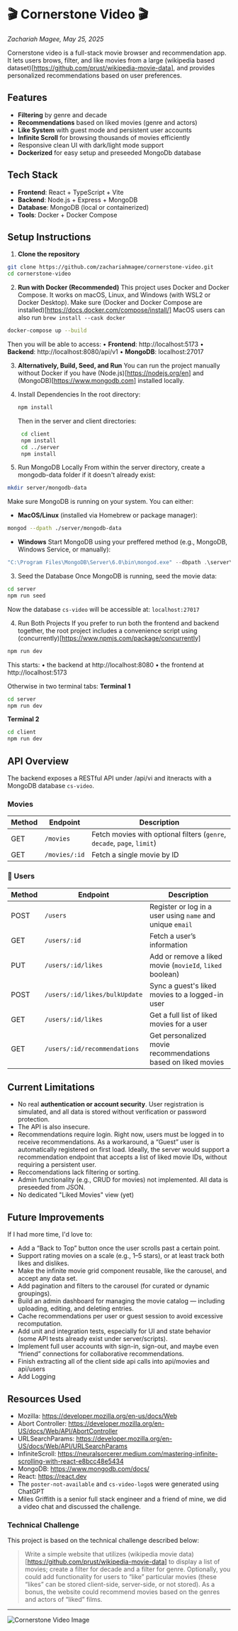 # 🎬 Cornerstone Video 🎬
_Zachariah Magee, May 25, 2025_



Cornerstone video is a full-stack movie browser and recommendation app. It lets users brows, filter, and like movies from a large (wikipedia based dataset)[https://github.com/prust/wikipedia-movie-data], and provides personalized recommendations based on user preferences.

## Features
- **Filtering** by genre and decade
- **Recommendations** based on liked movies (genre and actors)
- **Like System** with guest mode and persistent user accounts
- **Infinite Scroll** for browsing thousands of movies efficiently
- Responsive clean UI with dark/light mode support
- **Dockerized** for easy setup and preseeded MongoDb database

## Tech Stack
- **Frontend**: React + TypeScript + Vite
- **Backend**: Node.js + Express + MongoDB
- **Database**: MongoDB (local or containerized)
- **Tools**: Docker + Docker Compose



## Setup Instructions

1. **Clone the repository**
```sh
git clone https://github.com/zachariahmagee/cornerstone-video.git
cd cornerstone-video
```
2. **Run with Docker (Recommended)**
This project uses Docker and Docker Compose. It works on macOS, Linux, and Windows (with WSL2 or Docker Desktop).
Make sure (Docker and Docker Compose are installed)[https://docs.docker.com/compose/install/] 
MacOS users can also run `brew install --cask docker`

```sh
docker-compose up --build
```
Then you will be able to access:
	•	**Frontend**: http://localhost:5173
	•	**Backend**: http://localhost:8080/api/v1
	•	**MongoDB**: localhost:27017


3. **Alternatively, Build, Seed, and Run**
You can run the project manually without Docker if you have (Node.js)[https://nodejs.org/en] and (MongoDB)[https://www.mongodb.com] installed locally. 

1. Install Dependencies
   In the root directory:
   ```sh
   npm install
   ```
   Then in the server and client directories:
   ```sh
    cd client
    npm install
    cd ../server
    npm install
   ```

2. Run MongoDB Locally
From within the server directory, create a mongodb-data folder if it doesn't already exist:
```sh
mkdir server/mongodb-data
```
Make sure MongoDB is running on your system. You can either:
- **MacOS/Linux** (installed via Homebrew or package manager):
```sh
mongod --dpath ./server/mongodb-data
```
- **Windows**
Start MongoDB using your preffered method (e.g., MongoDB, Windows Service, or manually):
```powershell
"C:\Program Files\MongoDB\Server\6.0\bin\mongod.exe" --dbpath .\server\mongodb-data
```

3. Seed the Database
Once MongoDB is running, seed the movie data:
```sh
cd server
npm run seed
```
Now the database `cs-video` will be accessible at: `localhost:27017`

4. Run Both Projects
If you prefer to run both the frontend and backend together, the root project includes a convenience script using (concurrently)[https://www.npmjs.com/package/concurrently]
```sh
npm run dev
```

This starts:
	•	the backend at http://localhost:8080
	•	the frontend at http://localhost:5173

Otherwise in two terminal tabs:
**Terminal 1**
```sh
cd server
npm run dev
```
**Terminal 2**
```sh
cd client
npm run dev
```


## API Overview

The backend exposes a RESTful API under /api/vi and itneracts with a MongoDB database `cs-video`.

### Movies
| Method | Endpoint        | Description                                                            |
|--------|------------------|------------------------------------------------------------------------|
| GET    | `/movies`        | Fetch movies with optional filters (`genre`, `decade`, `page`, `limit`) |
| GET    | `/movies/:id`    | Fetch a single movie by ID                                             |

### 👤 Users

| Method | Endpoint                          | Description                                                      |
|--------|-----------------------------------|------------------------------------------------------------------|
| POST   | `/users`                          | Register or log in a user using `name` and unique `email`        |
| GET    | `/users/:id`                      | Fetch a user’s information                                       |
| PUT    | `/users/:id/likes`                | Add or remove a liked movie (`movieId`, `liked` boolean)         |
| POST   | `/users/:id/likes/bulkUpdate`     | Sync a guest's liked movies to a logged-in user                  |
| GET    | `/users/:id/likes`                | Get a full list of liked movies for a user                       |
| GET    | `/users/:id/recommendations`      | Get personalized movie recommendations based on liked movies     |


## Current Limitations
- No real **authentication or account security**. User registration is simulated, and all data is stored without verification or password protection. 
- The API is also insecure.
- Recommendations require login. Right now, users must be logged in to receive recommendations. As a workaround, a “Guest” user is automatically registered on first load. Ideally, the server would support a recommendation endpoint that accepts a list of liked movie IDs, without requiring a persistent user.
- Reccomendations lack filtering or sorting.
- Admin functionality (e.g., CRUD for movies) not implemented. All data is preseeded from JSON.
- No dedicated "Liked Movies" view (yet)

## Future Improvements
If I had more time, I'd love to:
- Add a “Back to Top” button once the user scrolls past a certain point.
- Support rating movies on a scale (e.g., 1–5 stars), or at least track both likes and dislikes.
- Make the infinite movie grid component reusable, like the carousel, and accept any data set.
- Add pagination and filters to the carousel (for curated or dynamic groupings).
- Build an admin dashboard for managing the movie catalog — including uploading, editing, and deleting entries.
- Cache recommendations per user or guest session to avoid excessive recomputation.
- Add unit and integration tests, especially for UI and state behavior (some API tests already exist under server/scripts).
- Implement full user accounts with sign-in, sign-out, and maybe even “friend” connections for collaborative recommendations.
- Finish extracting all of the client side api calls into api/movies and api/users
- Add Logging


## Resources Used
- Mozilla: https://developer.mozilla.org/en-us/docs/Web
- Abort Controller: https://developer.mozilla.org/en-US/docs/Web/API/AbortController
- URLSearchParams: https://developer.mozilla.org/en-US/docs/Web/API/URLSearchParams
- InfiniteScroll: https://neuralsorcerer.medium.com/mastering-infinite-scrolling-with-react-e8bcc48e5434
- MongoDB: https://www.mongodb.com/docs/
- React: https://react.dev
- The `poster-not-available` and `cs-video-logo`s were generated using ChatGPT
- Miles Griffith is a senior full stack engineer and a friend of mine, we did a video chat and discussed the challenge.

### Technical Challenge
This project is based on the technical challenge described below:

> Write a simple website that utilizes (wikipedia movie data)[https://github.com/prust/wikipedia-movie-data] to display a list of movies; create a filter for decade and a filter for genre. Optionally, you could add functionality for users to “like” particular movies (these “likes” can be stored client-side, server-side, or not stored). As a bonus, the website could recommend movies based on the genres and actors of “liked” films.

---

![Cornerstone Video Image](/client/public/cs-video-logo1x1.png)